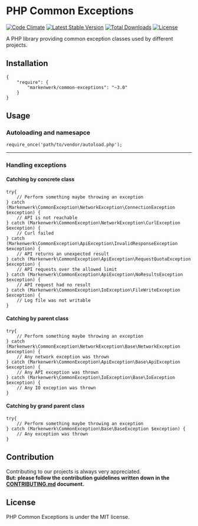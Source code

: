 # PHP Common Exceptions

[![Code Climate](https://codeclimate.com/github/markenwerk/php-common-exceptions/badges/gpa.svg)](https://codeclimate.com/github/markenwerk/php-common-exceptions)
[![Latest Stable Version](https://poser.pugx.org/markenwerk/common-exceptions/v/stable)](https://packagist.org/packages/markenwerk/common-exceptions)
[![Total Downloads](https://poser.pugx.org/markenwerk/common-exceptions/downloads)](https://packagist.org/packages/markenwerk/common-exceptions)
[![License](https://poser.pugx.org/markenwerk/common-exceptions/license)](https://packagist.org/packages/markenwerk/common-exceptions)

A PHP library providing common exception classes used by different projects.

## Installation

```{json}
{
   	"require": {
        "markenwerk/common-exceptions": "~3.0"
    }
}
```

## Usage

### Autoloading and namesapce

```{php}  
require_once('path/to/vendor/autoload.php');
```

---

### Handling exceptions

#### Catching by concrete class

```{php}
try{
	// Perform something maybe throwing an exception
} catch (Markenwerk\CommonException\NetworkException\ConnectionException $exception) {
	// API is not reachable
} catch (Markenwerk\CommonException\NetworkException\CurlException $exception) {
	// Curl failed
} catch (Markenwerk\CommonException\ApiException\InvalidResponseException $exception) {
	// API returns an unexpected result
} catch (Markenwerk\CommonException\ApiException\RequestQuotaException $exception) {
	// API requests over the allowed limit
} catch (Markenwerk\CommonException\ApiException\NoResultsException $exception) {
	// API request had no result
} catch (Markenwerk\CommonException\IoException\FileWriteException $exception) {
	// Log file was not writable
}

```

#### Catching by parent class

```{php}
try{
	// Perform something maybe throwing an exception
} catch (Markenwerk\CommonException\NetworkException\Base\NetworkException $exception) {
	// Any network exception was thrown
} catch (Markenwerk\CommonException\ApiException\Base\ApiException $exception) {
	// Any API exception was thrown
} catch (Markenwerk\CommonException\IoException\Base\IoException $exception) {
	// Any IO exception was thrown
}

```

#### Catching by grand parent class

```{php}
try{
	// Perform something maybe throwing an exception
} catch (Markenwerk\CommonException\Base\BaseException $exception) {
	// Any exception was thrown
} 

```

## Contribution

Contributing to our projects is always very appreciated.  
**But: please follow the contribution guidelines written down in the [CONTRIBUTING.md](https://github.com/markenwerk/php-common-exceptions/blob/master/CONTRIBUTING.md) document.**

## License

PHP Common Exceptions is under the MIT license.
